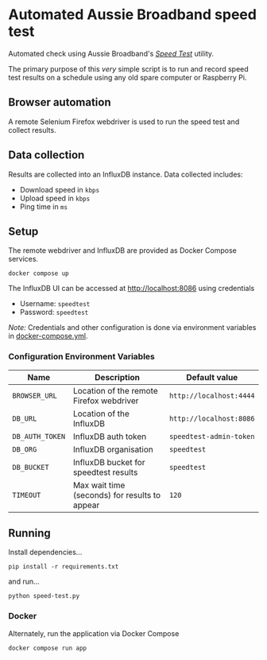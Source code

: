 # Automated Aussie Broadband speed test

Automated check using Aussie Broadband's _[Speed Test]_ utility.

The primary purpose of this _very_ simple script is to run and record speed test results on a schedule using any old
spare computer or Raspberry Pi.

## Browser automation

A remote Selenium Firefox webdriver is used to run the speed test and collect results.

## Data collection

Results are collected into an InfluxDB instance. Data collected includes:

* Download speed in `kbps`
* Upload speed in `kbps`
* Ping time in `ms`

## Setup

The remote webdriver and InfluxDB are provided as Docker Compose services.

```shell
docker compose up
```

The InfluxDB UI can be accessed at <http://localhost:8086> using credentials

* Username: `speedtest`
* Password: `speedtest`

_Note:_ Credentials and other configuration is done via environment variables in
[docker-compose.yml](./docker-compose.yml).

### Configuration Environment Variables

| Name            | Description                                   | Default value           |
| --------------- | ----------------------------------------      | ----------------------- |
| `BROWSER_URL`   | Location of the remote Firefox webdriver      | `http://localhost:4444` |
| `DB_URL`        | Location of the InfluxDB                      | `http://localhost:8086` |
| `DB_AUTH_TOKEN` | InfluxDB auth token                           | `speedtest-admin-token` |
| `DB_ORG`        | InfluxDB organisation                         | `speedtest`             |
| `DB_BUCKET`     | InfluxDB bucket for speedtest results         | `speedtest`             |
| `TIMEOUT`       | Max wait time (seconds) for results to appear | `120`                   |

## Running

Install dependencies...

```shell
pip install -r requirements.txt
```

and run...

```shell
python speed-test.py
```

### Docker

Alternately, run the application via Docker Compose

```shell
docker compose run app
```

[speed test]: https://speed.aussiebroadband.com.au/
